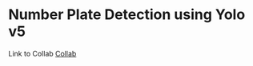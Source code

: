 <h1>Number Plate Detection using Yolo v5</h1>
Link to Collab <a href="https://colab.research.google.com/drive/1a_iv6e3yaZzZ54QL-paCbgKJskrOSd3M?authuser=1">Collab</a>
